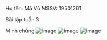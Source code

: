 Họ tên: Mã Vũ
MSSV: 19501261

Bài tập tuần 3

Minh chứng
![image](https://user-images.githubusercontent.com/68577194/190601126-85b0189e-490a-4cda-b75d-d169347404a5.png)
![image](https://user-images.githubusercontent.com/68577194/190601135-16ef88a3-5539-4fe9-ad02-9a791055ceb4.png)
![image](https://user-images.githubusercontent.com/68577194/190601102-0f6b6bb3-f835-429c-be94-b79453786dd6.png)
